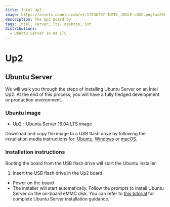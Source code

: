 ```yaml
---
title: Intel Up2
image: https://assets.ubuntu.com/v1/1f53b707-INTEL_JOULE-LOGO.png?w=200
description: The Up2 board by
tags: intel, server, lts, desktop, iot
distributions:
  - Ubuntu Server 16.04 LTS
---
```


# Up2

## Ubuntu Server

We will walk you through the steps of installing Ubuntu Server on an Intel Up2. At the end of this process, you will have a fully fledged development or production environment.

### Ubuntu image

* [Up2 - Ubuntu Server 16.04 LTS image](https://up-community.org/media/ms1-release/ubuntu-16.04.3-server-upboard-201017-rc1-amd64.iso)

Download and copy the image to a USB flash drive by following the installation media instructions for: [Ubuntu](https://tutorials.ubuntu.com/tutorial/tutorial-create-a-usb-stick-on-ubuntu), [Windows](https://tutorials.ubuntu.com/tutorial/tutorial-create-a-usb-stick-on-windows) or [macOS](https://tutorials.ubuntu.com/tutorial/tutorial-create-a-usb-stick-on-macos).

### Installation instructions

Booting the board from the USB flash drive will start the Ubuntu installer.

1. Insert the USB flash drive in the Up2 board
* Power on the board
* The installer will start automatically. Follow the prompts to install Ubuntu Server on the on-board eMMC disk. You can refer to [this tutorial](https://tutorials.ubuntu.com/tutorial/tutorial-install-ubuntu-server#4) for complete Ubuntu Server installation guidance.
